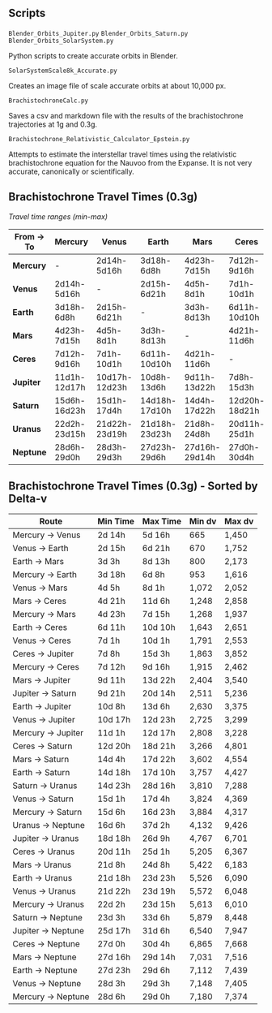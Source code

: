 ## Scripts
`Blender_Orbits_Jupiter.py`
`Blender_Orbits_Saturn.py`
`Blender_Orbits_SolarSystem.py`

Python scripts to create accurate orbits in Blender.

`SolarSystemScale8k_Accurate.py`

Creates an image file of scale accurate orbits at about 10,000 px.

`BrachistochroneCalc.py`

Saves a csv and markdown file with the results of the brachistochrone trajectories at 1g and 0.3g.

`Brachistochrone_Relativistic_Calculator_Epstein.py`

Attempts to estimate the interstellar travel times using the relativistic brachistochrone equation for the Nauvoo from the Expanse. It is not very accurate, canonically or scientifically.

## Brachistochrone Travel Times (0.3g)

*Travel time ranges (min-max)*

| From → To | Mercury | Venus | Earth | Mars | Ceres | Jupiter | Saturn | Uranus | Neptune |
|-----------|---------|-------|-------|------|-------|---------|--------|--------|---------|
| **Mercury** | - | 2d14h-5d16h | 3d18h-6d8h | 4d23h-7d15h | 7d12h-9d16h | 11d1h-12d17h | 15d6h-16d23h | 22d2h-23d15h | 28d6h-29d0h |
| **Venus** | 2d14h-5d16h | - | 2d15h-6d21h | 4d5h-8d1h | 7d1h-10d1h | 10d17h-12d23h | 15d1h-17d4h | 21d22h-23d19h | 28d3h-29d3h |
| **Earth** | 3d18h-6d8h | 2d15h-6d21h | - | 3d3h-8d13h | 6d11h-10d10h | 10d8h-13d6h | 14d18h-17d10h | 21d18h-23d23h | 27d23h-29d6h |
| **Mars** | 4d23h-7d15h | 4d5h-8d1h | 3d3h-8d13h | - | 4d21h-11d6h | 9d11h-13d22h | 14d4h-17d22h | 21d8h-24d8h | 27d16h-29d14h |
| **Ceres** | 7d12h-9d16h | 7d1h-10d1h | 6d11h-10d10h | 4d21h-11d6h | - | 7d8h-15d3h | 12d20h-18d21h | 20d11h-25d1h | 27d0h-30d4h |
| **Jupiter** | 11d1h-12d17h | 10d17h-12d23h | 10d8h-13d6h | 9d11h-13d22h | 7d8h-15d3h | - | 9d21h-20d14h | 18d18h-26d9h | 25d17h-31d6h |
| **Saturn** | 15d6h-16d23h | 15d1h-17d4h | 14d18h-17d10h | 14d4h-17d22h | 12d20h-18d21h | 9d21h-20d14h | - | 14d23h-28d16h | 23d3h-33d6h |
| **Uranus** | 22d2h-23d15h | 21d22h-23d19h | 21d18h-23d23h | 21d8h-24d8h | 20d11h-25d1h | 18d18h-26d9h | 14d23h-28d16h | - | 16d6h-37d2h |
| **Neptune** | 28d6h-29d0h | 28d3h-29d3h | 27d23h-29d6h | 27d16h-29d14h | 27d0h-30d4h | 25d17h-31d6h | 23d3h-33d6h | 16d6h-37d2h | - |

## Brachistochrone Travel Times (0.3g) - Sorted by Delta-v

| Route | Min Time | Max Time | Min dv | Max dv |
|--------|-----------|-----------|---------|--------|
| Mercury -> Venus | 2d 14h | 5d 16h | 665 | 1,450 |
| Venus -> Earth | 2d 15h | 6d 21h | 670 | 1,752 |
| Earth -> Mars | 3d 3h | 8d 13h | 800 | 2,173 |
| Mercury -> Earth | 3d 18h | 6d 8h | 953 | 1,616 |
| Venus -> Mars | 4d 5h | 8d 1h | 1,072 | 2,052 |
| Mars -> Ceres | 4d 21h | 11d 6h | 1,248 | 2,858 |
| Mercury -> Mars | 4d 23h | 7d 15h | 1,268 | 1,937 |
| Earth -> Ceres | 6d 11h | 10d 10h | 1,643 | 2,651 |
| Venus -> Ceres | 7d 1h | 10d 1h | 1,791 | 2,553 |
| Ceres -> Jupiter | 7d 8h | 15d 3h | 1,863 | 3,852 |
| Mercury -> Ceres | 7d 12h | 9d 16h | 1,915 | 2,462 |
| Mars -> Jupiter | 9d 11h | 13d 22h | 2,404 | 3,540 |
| Jupiter -> Saturn | 9d 21h | 20d 14h | 2,511 | 5,236 |
| Earth -> Jupiter | 10d 8h | 13d 6h | 2,630 | 3,375 |
| Venus -> Jupiter | 10d 17h | 12d 23h | 2,725 | 3,299 |
| Mercury -> Jupiter | 11d 1h | 12d 17h | 2,808 | 3,228 |
| Ceres -> Saturn | 12d 20h | 18d 21h | 3,266 | 4,801 |
| Mars -> Saturn | 14d 4h | 17d 22h | 3,602 | 4,554 |
| Earth -> Saturn | 14d 18h | 17d 10h | 3,757 | 4,427 |
| Saturn -> Uranus | 14d 23h | 28d 16h | 3,810 | 7,288 |
| Venus -> Saturn | 15d 1h | 17d 4h | 3,824 | 4,369 |
| Mercury -> Saturn | 15d 6h | 16d 23h | 3,884 | 4,317 |
| Uranus -> Neptune | 16d 6h | 37d 2h | 4,132 | 9,426 |
| Jupiter -> Uranus | 18d 18h | 26d 9h | 4,767 | 6,701 |
| Ceres -> Uranus | 20d 11h | 25d 1h | 5,205 | 6,367 |
| Mars -> Uranus | 21d 8h | 24d 8h | 5,422 | 6,183 |
| Earth -> Uranus | 21d 18h | 23d 23h | 5,526 | 6,090 |
| Venus -> Uranus | 21d 22h | 23d 19h | 5,572 | 6,048 |
| Mercury -> Uranus | 22d 2h | 23d 15h | 5,613 | 6,010 |
| Saturn -> Neptune | 23d 3h | 33d 6h | 5,879 | 8,448 |
| Jupiter -> Neptune | 25d 17h | 31d 6h | 6,540 | 7,947 |
| Ceres -> Neptune | 27d 0h | 30d 4h | 6,865 | 7,668 |
| Mars -> Neptune | 27d 16h | 29d 14h | 7,031 | 7,516 |
| Earth -> Neptune | 27d 23h | 29d 6h | 7,112 | 7,439 |
| Venus -> Neptune | 28d 3h | 29d 3h | 7,148 | 7,405 |
| Mercury -> Neptune | 28d 6h | 29d 0h | 7,180 | 7,374 |